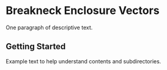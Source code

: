 # Breakneck Enclosure Vectors

One paragraph of descriptive text.

## Getting Started

Example text to help understand contents and subdirectories.
